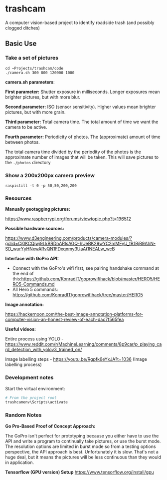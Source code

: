 # trashcam
A computer vision-based project to identify roadside trash (and possibly clogged ditches)

## Basic Use
### Take a set of pictures 
```
cd ~Projects/trashcam/code
./camera.sh 300 800 120000 1000
```

**camera.sh parameters**:

**First parameter:** Shutter exposure in milliseconds. Longer exposures mean brighter pictures, but with more blur.

**Second parameter:** ISO (sensor sensitivity). Higher values mean brighter pictures, but with more grain. 

**Third parameter:** Total camera time. The total amount of time we want the camera to be active.

**Fourth parameter:** Periodicity of photos. The (approximate) amount of time between photos.

The total camera time divided by the periodity of the photos is the approximate number of images that will be taken. 
This will save pictures to the `./photos` directory

### Show a 200x200px camera preview
```raspistill -t 0 -p 50,50,200,200```

### Resources

**Manually geotagging pictures:**

https://www.raspberrypi.org/forums/viewtopic.php?t=196512

**Possible hardware sources:**

https://www.d3engineering.com/products/camera-modules/?gclid=Cj0KCQjwj9LkBRDnARIsAGQ-hUeBK29wYC2mMFyU_tB1BjB9AhN-SD_wurYyHNxwARvQN1FDxqnmy3UaAt1NEALw_wcB

**Interface with GoPro API:**

* Connect with the GoPro's wifi first, see pairing handshake command at the end of this:https://github.com/KonradIT/goprowifihack/blob/master/HERO5/HERO5-Commands.md 
* All Hero 5 commands: https://github.com/KonradIT/goprowifihack/tree/master/HERO5

**Image annotation:**

https://hackernoon.com/the-best-image-annotation-platforms-for-computer-vision-an-honest-review-of-each-dac7f565fea

**Useful videos:**

Entire process using YOLO - https://www.reddit.com/r/MachineLearning/comments/8p9car/p_playing_card_detection_with_yolov3_trained_on/

Image labelling steps - https://youtu.be/Rgpfk6eYxJA?t=1036 (Image labelling process)

### Development notes
Start the virtual environment:
```python
# From the project root
trashcamenv\Scripts\activate

```

### Random Notes
**Go Pro-Based Proof of Concept Approach:**

The GoPro isn't perfect for prototyping because you either have to use the API and write a program to continually take pictures, or use the burst mode. The resolution options are limited in burst mode so from a testing options perspective, the API approach is best. Unfortunately it is slow. That's not a huge deal, but it means the pictures will be less continuous than they would in application. 

**Tensorflow (GPU version) Setup**
https://www.tensorflow.org/install/gpu
